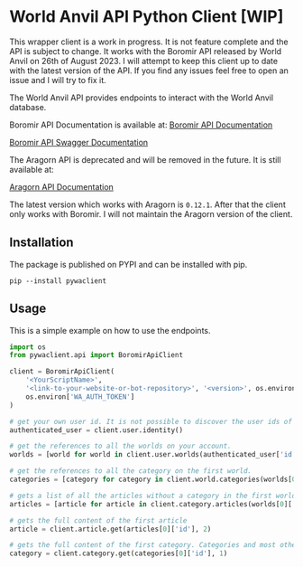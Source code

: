 # World Anvil API Python Client [WIP]

This wrapper client is a work in progress. It is not feature complete and the API is subject to change.
It works with the Boromir API released by World Anvil on 26th of August 2023. I will attempt to keep this 
client up to date with the latest version of the API. If you find any issues feel free to open an issue and 
I will try to fix it.



The World Anvil API provides endpoints to interact with the World Anvil database.

Boromir API Documentation is available at:
[Boromir API Documentation](https://www.worldanvil.com/api/boromir/documentation)

[Boromir API Swagger Documentation](https://www.worldanvil.com/api/external/boromir/swagger-documentation)

The Aragorn API is deprecated and will be removed in the future. It is still available at:

[Aragorn API Documentation](https://www.worldanvil.com/api/aragorn/documentation)

The latest version which works with Aragorn is `0.12.1`. After that the client only works with Boromir. I will not 
maintain the Aragorn version of the client.
## Installation
The package is published on PYPI and can be installed with pip.

`pip --install pywaclient`

## Usage
This is a simple example on how to use the endpoints.

```python
import os
from pywaclient.api import BoromirApiClient

client = BoromirApiClient(
    '<YourScriptName>',
    '<link-to-your-website-or-bot-repository>', '<version>', os.environ['WA_APPLICATION_KEY'],
    os.environ['WA_AUTH_TOKEN']
)

# get your own user id. It is not possible to discover the user ids of other users via the API.
authenticated_user = client.user.identity()

# get the references to all the worlds on your account.
worlds = [world for world in client.user.worlds(authenticated_user['id'])]

# get the references to all the category on the first world.
categories = [category for category in client.world.categories(worlds[0]['id'])]

# gets a list of all the articles without a category in the first world
articles = [article for article in client.category.articles(worlds[0]['id'], '-1')]

# gets the full content of the first article
article = client.article.get(articles[0]['id'], 2)

# gets the full content of the first category. Categories and most other resources do not have a granularity of 2.
category = client.category.get(categories[0]['id'], 1)
```

